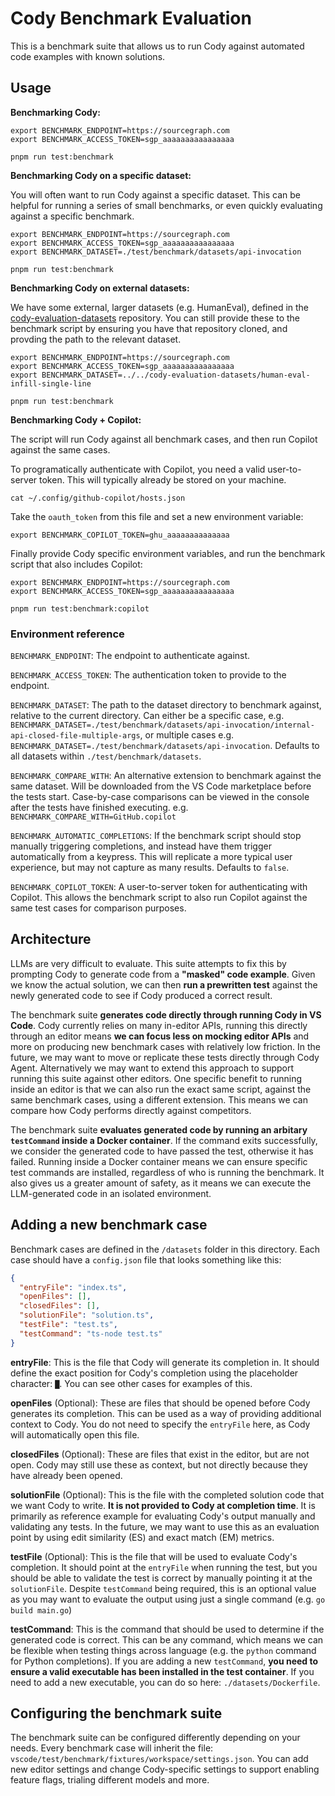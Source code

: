 # Cody Benchmark Evaluation

This is a benchmark suite that allows us to run Cody against automated code examples with known solutions.

## Usage

**Benchmarking Cody:**

```shell
export BENCHMARK_ENDPOINT=https://sourcegraph.com
export BENCHMARK_ACCESS_TOKEN=sgp_aaaaaaaaaaaaaaaa

pnpm run test:benchmark
```

**Benchmarking Cody on a specific dataset:**

You will often want to run Cody against a specific dataset. This can be helpful for running a series of small benchmarks, or even quickly evaluating against a specific benchmark.

```shell
export BENCHMARK_ENDPOINT=https://sourcegraph.com
export BENCHMARK_ACCESS_TOKEN=sgp_aaaaaaaaaaaaaaaa
export BENCHMARK_DATASET=./test/benchmark/datasets/api-invocation

pnpm run test:benchmark
```

**Benchmarking Cody on external datasets:**

We have some external, larger datasets (e.g. HumanEval), defined in the [cody-evaluation-datasets](https://github.com/sourcegraph/cody-evaluation-datasets) repository. You can still provide these to the benchmark script by ensuring you have that repository cloned, and provding the path to the relevant dataset.

```shell
export BENCHMARK_ENDPOINT=https://sourcegraph.com
export BENCHMARK_ACCESS_TOKEN=sgp_aaaaaaaaaaaaaaaa
export BENCHMARK_DATASET=../../cody-evaluation-datasets/human-eval-infill-single-line

pnpm run test:benchmark
```

**Benchmarking Cody + Copilot:**

The script will run Cody against all benchmark cases, and then run Copilot against the same cases.

To programatically authenticate with Copilot, you need a valid user-to-server token. This will typically already be stored on your machine.

```shell
cat ~/.config/github-copilot/hosts.json
```

Take the `oauth_token` from this file and set a new environment variable:

```shell
export BENCHMARK_COPILOT_TOKEN=ghu_aaaaaaaaaaaaaa
```

Finally provide Cody specific environment variables, and run the benchmark script that also includes Copilot:

```shell
export BENCHMARK_ENDPOINT=https://sourcegraph.com
export BENCHMARK_ACCESS_TOKEN=sgp_aaaaaaaaaaaaaaaa

pnpm run test:benchmark:copilot
```

### Environment reference

`BENCHMARK_ENDPOINT`: The endpoint to authenticate against.

`BENCHMARK_ACCESS_TOKEN`: The authentication token to provide to the endpoint.

`BENCHMARK_DATASET`: The path to the dataset directory to benchmark against, relative to the current directory.
Can either be a specific case, e.g. `BENCHMARK_DATASET=./test/benchmark/datasets/api-invocation/internal-api-closed-file-multiple-args`, or multiple cases e.g. `BENCHMARK_DATASET=./test/benchmark/datasets/api-invocation`. Defaults to all datasets within `./test/benchmark/datasets`.

`BENCHMARK_COMPARE_WITH`: An alternative extension to benchmark against the same dataset. Will be downloaded from the VS Code marketplace before the tests start. Case-by-case comparisons can be viewed in the console after the tests have finished executing.
e.g. `BENCHMARK_COMPARE_WITH=GitHub.copilot`

`BENCHMARK_AUTOMATIC_COMPLETIONS`: If the benchmark script should stop manually triggering completions, and instead have them trigger automatically from a keypress. This will replicate a more typical user experience, but may not capture as many results. Defaults to `false`.

`BENCHMARK_COPILOT_TOKEN`: A user-to-server token for authenticating with Copilot. This allows the benchmark script to also run Copilot against the same test cases for comparison purposes.

## Architecture

LLMs are very difficult to evaluate. This suite attempts to fix this by prompting Cody to generate code from a **"masked" code example**. Given we know the actual solution, we can then **run a prewritten test** against the newly generated code to see if Cody produced a correct result.

The benchmark suite **generates code directly through running Cody in VS Code**. Cody currently relies on many in-editor APIs, running this directly through an editor means **we can focus less on mocking editor APIs** and more on producing new benchmark cases with relatively low friction. In the future, we may want to move or replicate these tests directly through Cody Agent. Alternatively we may want to extend this approach to support running this suite against other editors. One specific benefit to running inside an editor is that we can also run the exact same script, against the same benchmark cases, using a different extension. This means we can compare how Cody performs directly against competitors.

The benchmark suite **evaluates generated code by running an arbitary `testCommand` inside a Docker container**. If the command exits successfully, we consider the generated code to have passed the test, otherwise it has failed. Running inside a Docker container means we can ensure specific test commands are installed, regardless of who is running the benchmark. It also gives us a greater amount of safety, as it means we can execute the LLM-generated code in an isolated environment.

## Adding a new benchmark case

Benchmark cases are defined in the `/datasets` folder in this directory. Each case should have a `config.json` file that looks something like this:

```json
{
  "entryFile": "index.ts",
  "openFiles": [],
  "closedFiles": [],
  "solutionFile": "solution.ts",
  "testFile": "test.ts",
  "testCommand": "ts-node test.ts"
}
```

**entryFile**: This is the file that Cody will generate its completion in. It should define the exact position for Cody's completion using the placeholder character: `█`. You can see other cases for examples of this.

**openFiles** (Optional): These are files that should be opened before Cody generates its completion. This can be used as a way of providing additional context to Cody. You do not need to specify the `entryFile` here, as Cody will automatically open this file.

**closedFiles** (Optional): These are files that exist in the editor, but are not open. Cody may still use these as context, but not directly because they have already been opened.

**solutionFile** (Optional): This is the file with the completed solution code that we want Cody to write. **It is not provided to Cody at completion time**. It is primarily as reference example for evaluating Cody's output manually and validating any tests. In the future, we may want to use this as an evaluation point by using edit similarity (ES) and exact match (EM) metrics.

**testFile** (Optional): This is the file that will be used to evaluate Cody's completion. It should point at the `entryFile` when running the test, but you should be able to validate the test is correct by manually pointing it at the `solutionFile`. Despite `testCommand` being required, this is an optional value as you may want to evaluate the output using just a single command (e.g. `go build main.go`)

**testCommand**: This is the command that should be used to determine if the generated code is correct. This can be any command, which means we can be flexible when testing things across language (e.g. the `python` command for Python completions). If you are adding a new `testCommand`, **you need to ensure a valid executable has been installed in the test container**. If you need to add a new executable, you can do so here: `./datasets/Dockerfile`.

## Configuring the benchmark suite

The benchmark suite can be configured differently depending on your needs. Every benchmark case will inherit the file: `vscode/test/benchmark/fixtures/workspace/settings.json`. You can add new editor settings and change Cody-specific settings to support enabling feature flags, trialing different models and more.
